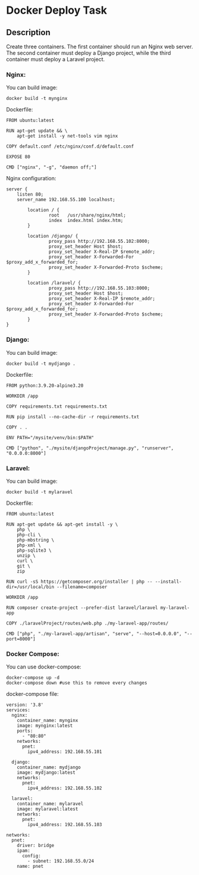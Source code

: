# Docker Deploy Task
## Description
Create three containers. The first container should run an Nginx web server. The second container must deploy a Django project, while the third container must deploy a Laravel project.

### Nginx:
You can build image:
```
docker build -t mynginx
```
Dockerfile:
```
FROM ubuntu:latest

RUN apt-get update && \
    apt-get install -y net-tools vim nginx

COPY default.conf /etc/nginx/conf.d/default.conf

EXPOSE 80

CMD ["nginx", "-g", "daemon off;"]
```
Nginx configuration:
```
server {
    listen 80;
    server_name 192.168.55.100 localhost;

        location / {
                root   /usr/share/nginx/html;
                index  index.html index.htm;
        }

        location /django/ {
                proxy_pass http://192.168.55.102:8000;
                proxy_set_header Host $host;
                proxy_set_header X-Real-IP $remote_addr;
                proxy_set_header X-Forwarded-For $proxy_add_x_forwarded_for;
                proxy_set_header X-Forwarded-Proto $scheme;
        }

        location /laravel/ {
                proxy_pass http://192.168.55.103:8000;
                proxy_set_header Host $host;
                proxy_set_header X-Real-IP $remote_addr;
                proxy_set_header X-Forwarded-For $proxy_add_x_forwarded_for;
                proxy_set_header X-Forwarded-Proto $scheme;
        }
}
```


### Django:
You can build image:
```
docker build -t mydjango .
```
Dockerfile:
```
FROM python:3.9.20-alpine3.20

WORKDIR /app

COPY requirements.txt requirements.txt

RUN pip install --no-cache-dir -r requirements.txt

COPY . .

ENV PATH="/mysite/venv/bin:$PATH"

CMD ["python", "./mysite/djangoProject/manage.py", "runserver", "0.0.0.0:8000"]
```

### Laravel:
You can build image:
```
docker build -t mylaravel
```
Dockerfile:
```
FROM ubuntu:latest

RUN apt-get update && apt-get install -y \
    php \
    php-cli \
    php-mbstring \
    php-xml \
    php-sqlite3 \
    unzip \
    curl \
    git \
    zip

RUN curl -sS https://getcomposer.org/installer | php -- --install-dir=/usr/local/bin --filename=composer

WORKDIR /app

RUN composer create-project --prefer-dist laravel/laravel my-laravel-app

COPY ./laravelProject/routes/web.php ./my-laravel-app/routes/

CMD ["php", "./my-laravel-app/artisan", "serve", "--host=0.0.0.0", "--port=8000"]
```

### Docker Compose:
You can use docker-compose:
```
docker-compose up -d
docker-compose down #use this to remove every changes
```
docker-compose file:
```
version: '3.8'
services:
  nginx:
    container_name: mynginx
    image: mynginx:latest
    ports:
      - "80:80"
    networks:
      pnet:
        ipv4_address: 192.168.55.101

  django:
    container_name: mydjango
    image: mydjango:latest
    networks:
      pnet:
        ipv4_address: 192.168.55.102

  laravel:
    container_name: mylaravel
    image: mylaravel:latest
    networks:
      pnet:
        ipv4_address: 192.168.55.103

networks:
  pnet:
    driver: bridge
    ipam:
      config:
        - subnet: 192.168.55.0/24
    name: pnet
```
